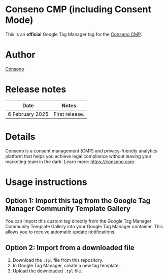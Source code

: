 # Conseno CMP (including Consent Mode)
This is an **official** Google Tag Manager tag for the [Conseno CMP](https://conseno.com).

# Author
[Conseno](https://conseno.com)

# Release notes
| Date | Notes |
|------|-------|
| 6 February 2025 | First release. |

# Details
Conseno is a consent management (CMP) and privacy-friendly analytics platform that helps you achieve legal compliance without leaving your marketing team in the dark. Learn more: https://conseno.com

# Usage instructions

## Option 1: Import this tag from the Google Tag Manager Community Template Gallery  
You can import this custom tag directly from the Google Tag Manager Community Template Gallery into your Google Tag Manager container. This allows you to receive automatic update notifications.

## Option 2: Import from a downloaded file  
1. Download the `.tpl` file from this repository.  
2. In Google Tag Manager, create a new tag template.
3. Upload the downloaded `.tpl` file.
